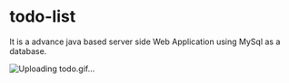 # todo-list
It is a advance java based server side Web Application using MySql as a database.

![Uploading todo.gif…]()
